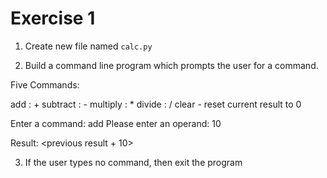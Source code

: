 # Exercise 1

1. Create new file named `calc.py`

2. Build a command line program which prompts the user for a command.

Five Commands:

add : +
subtract : -
multiply : *
divide : /
clear - reset current result to 0

Enter a command: add
Please enter an operand: 10

Result: <previous result + 10>

3. If the user types no command, then exit the program